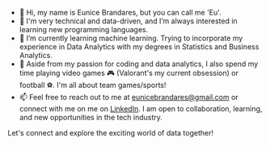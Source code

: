 - 👋 Hi, my name is Eunice Brandares, but you can call me 'Eu'.
- 👀 I'm very technical and data-driven, and I’m always interested in learning new programming languages.
- 🌱 I’m currently learning machine learning. Trying to incorporate my experience in Data Analytics with my degrees in Statistics and Business Analytics.
- 💞️ Aside from my passion for coding and data analytics, I also spend my time playing video games 🎮 (Valorant's my current obsession) or football ⚽. I'm all about team games/sports!
- 📫 Feel free to reach out to me at eunicebrandares@gmail.com or connect with me on me on [LinkedIn](https://www.linkedin.com/in/eunicebrandares/). I am open to collaboration, learning, and new opportunities in the tech industry.

Let's connect and explore the exciting world of data together!

<!---
ebrandares13/ebrandares13 is a ✨ special ✨ repository because its `README.md` (this file) appears on your GitHub profile.
You can click the Preview link to take a look at your changes.
--->
